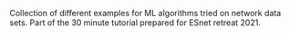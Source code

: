 Collection of different examples for ML algorithms tried on network data sets.
Part of the 30 minute tutorial prepared for ESnet retreat 2021.
